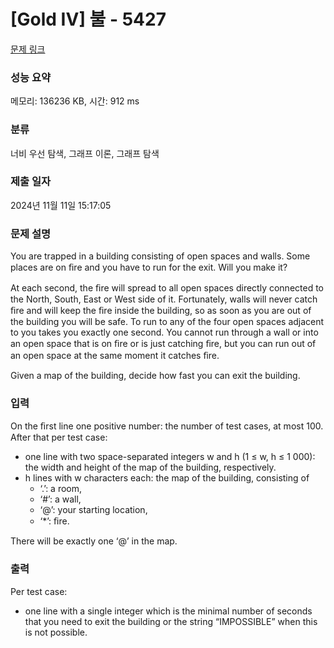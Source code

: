 # [Gold IV] 불 - 5427 

[문제 링크](https://www.acmicpc.net/problem/5427) 

### 성능 요약

메모리: 136236 KB, 시간: 912 ms

### 분류

너비 우선 탐색, 그래프 이론, 그래프 탐색

### 제출 일자

2024년 11월 11일 15:17:05

### 문제 설명

<p>You are trapped in a building consisting of open spaces and walls. Some places are on ﬁre and you have to run for the exit. Will you make it?</p>

<p>At each second, the ﬁre will spread to all open spaces directly connected to the North, South, East or West side of it. Fortunately, walls will never catch ﬁre and will keep the ﬁre inside the building, so as soon as you are out of the building you will be safe. To run to any of the four open spaces adjacent to you takes you exactly one second. You cannot run through a wall or into an open space that is on ﬁre or is just catching ﬁre, but you can run out of an open space at the same moment it catches ﬁre.</p>

<p>Given a map of the building, decide how fast you can exit the building.</p>

### 입력 

 <p>On the ﬁrst line one positive number: the number of test cases, at most 100. After that per test case:</p>

<ul>
	<li>one line with two space-separated integers w and h (1 ≤ w, h ≤ 1 000): the width and height of the map of the building, respectively.</li>
	<li>h lines with w characters each: the map of the building, consisting of
	<ul>
		<li>‘.’: a room,</li>
		<li>‘#’: a wall,</li>
		<li>‘@’: your starting location,</li>
		<li>‘*’: ﬁre.</li>
	</ul>
	</li>
</ul>

<p>There will be exactly one ‘@’ in the map.</p>

### 출력 

 <p>Per test case:</p>

<ul>
	<li>one line with a single integer which is the minimal number of seconds that you need to exit the building or the string “IMPOSSIBLE” when this is not possible.</li>
</ul>

